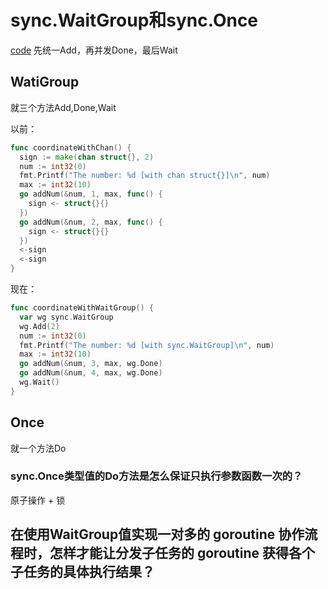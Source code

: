 # sync.WaitGroup和sync.Once

[code](https://github.com/hyper0x/Golang_Puzzlers/blob/master/src/puzzlers/article25)
先统一Add，再并发Done，最后Wait

## WatiGroup

就三个方法Add,Done,Wait

以前：
```go
func coordinateWithChan() {
  sign := make(chan struct{}, 2)
  num := int32(0)
  fmt.Printf("The number: %d [with chan struct{}]\n", num)
  max := int32(10)
  go addNum(&num, 1, max, func() {
    sign <- struct{}{}
  })
  go addNum(&num, 2, max, func() {
    sign <- struct{}{}
  })
  <-sign
  <-sign
}
```

现在：
```go
func coordinateWithWaitGroup() {
  var wg sync.WaitGroup
  wg.Add(2)
  num := int32(0)
  fmt.Printf("The number: %d [with sync.WaitGroup]\n", num)
  max := int32(10)
  go addNum(&num, 3, max, wg.Done)
  go addNum(&num, 4, max, wg.Done)
  wg.Wait()
}
```



## Once

就一个方法Do


### sync.Once类型值的Do方法是怎么保证只执行参数函数一次的？

原子操作 + 锁


## 在使用WaitGroup值实现一对多的 goroutine 协作流程时，怎样才能让分发子任务的 goroutine 获得各个子任务的具体执行结果？







